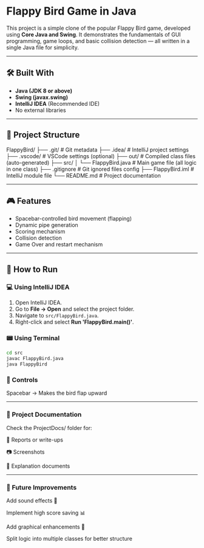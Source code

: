 # Flappy Bird Game in Java

This project is a simple clone of the popular Flappy Bird game, developed using **Core Java and Swing**. It demonstrates the fundamentals of GUI programming, game loops, and basic collision detection — all written in a single Java file for simplicity.

---

## 🛠️ Built With

- **Java (JDK 8 or above)**
- **Swing (javax.swing)**
- **IntelliJ IDEA** (Recommended IDE)
- No external libraries

---
## 📁 Project Structure

FlappyBird/
├── .git/ # Git metadata
├── .idea/ # IntelliJ project settings
├── .vscode/ # VSCode settings (optional)
├── out/ # Compiled class files (auto-generated)
├── src/
│ └── FlappyBird.java # Main game file (all logic in one class)
├── .gitignore # Git ignored files config
├── FlappyBird.iml # IntelliJ module file
└── README.md # Project documentation

---

## 🎮 Features

- Spacebar-controlled bird movement (flapping)
- Dynamic pipe generation
- Scoring mechanism
- Collision detection
- Game Over and restart mechanism

---

## 🚀 How to Run

### 💻 Using IntelliJ IDEA

1. Open IntelliJ IDEA.
2. Go to **File → Open** and select the project folder.
3. Navigate to `src/FlappyBird.java`.
4. Right-click and select **Run 'FlappyBird.main()'**.

### 📟 Using Terminal

```bash
cd src
javac FlappyBird.java
java FlappyBird
```

### 🎯 Controls
Spacebar → Makes the bird flap upward

---

### 📄 Project Documentation
Check the ProjectDocs/ folder for:

📃 Reports or write-ups

📷 Screenshots

📝 Explanation documents

---

### 📌 Future Improvements
Add sound effects 🎵

Implement high score saving 📊

Add graphical enhancements 🌈

Split logic into multiple classes for better structure


